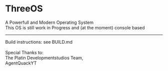 # ThreeOS
A Powerfull and Modern Operating System<br />
This OS is still work in Progress and (at the moment) console based <br />
<hr />
Build instructions: see BUILD.md <br /><br />
Special Thanks to:<br />
The Platin Developmentstudios Team,<br />
AgentQuackYT
